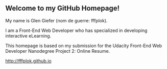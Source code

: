 ## Welcome to my GitHub Homepage!

My name is Glen Giefer (nom de guerre: fffplok). 

I am a Front-End Web Developer who has specialized in developing interactive eLearning.


This homepage is based on my submission for the Udacity Front-End Web Developer Nanodegree Project 2: Online Resume.

<a href="http://fffplok.github.io">http://fffplok.github.io</a>